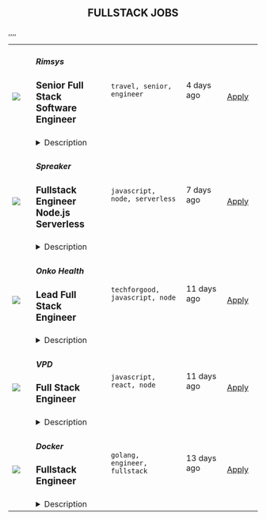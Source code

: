 <div align="center"><h2>FULLSTACK JOBS</h2></div><table><tr>
            <td width="100" height="100" rowspan="2">
                <img src=https://remoteok.com/assets/img/jobs/4d969d11e59b595b9e1a6292fd5598611657231204.png>
            </td>
            <td width="300">
                <h5>Rimsys</h5>
                <h3>
					Senior Full Stack Software Engineer				</h3>
            </td>
            <td width="300">
                <code>travel, senior, engineer</code>
            </td>
            <td width="200">
            <text>4 days ago</text>
            </td>
            <td width="100" rowspan="2">
            <a href=https://remoteOK.com/jobs/111575 align="right" target="_blank">Apply</a>
            </td>
        </tr>
        <tr>
            <td colspan="3">
            <details><summary>Description</summary>
            Rimsys is on a mission to improve global health.  Our Regulatory Information Management (RIM) software digitizes and automates regulatory activities, helping MedTech companies establish and secure global compliance and bring life-saving products to market more quickly. Rimsys is headquartered in Pittsburgh, PA (position can be in-office, hybrid or remote) and is growing rapidly with an expanding list of large enterprise customers.We are extraordinarily proud of the company we've built so far not to mention humbled to be recognized as a Best Place to Work in Pittsburgh.  Our people are Rimsys' biggest competitive advantage and we'll continue to invest in our team and people-first culture.The OpportunityAs theÂ Senior Full Stack Software EngineerÂ at Rimsys, you will be responsible for contributing towards designing, developing and maintaining our application enhancement efforts at various layers of our platform.  You will be responsible for the establishment and maintenance of the Rimsys Software System.  Reporting directly to our Director of Engineering, you will work closely with internal and external resources and function as a Software Engineer on a multi-functional team.  Position LocationThis role is available in the following locations: Pittsburgh, PA, Hybrid or RemoteTime Zone RequirementsOur team operates on the East Coast time zone.Travel RequirementsOur team has regular on-site collaboration sessions. Â These occur one week per year at our Pittsburgh office. Â If you need to travel to attend this session, Rimsys will cover travel related expenses.Â BenefitsBenefits available to Rimsys team members include, but are not limited to:- Flexible working options (in our Pittsburgh office, remote or hybrid)- Competitive Compensation (base + bonus + equity)- Comprehensive medical, dental and vision coverage- Training and resources for personal and career growth - Life insurance benefits- 401(k) plan- Generous vacation policy (Unlimited PTO with a minimum 2 weeks OOO) - Weekly social events - Convenient office location with on-site parking for team members in our Pittsburgh officeRimsys is a proud Equal Opportunity Employer.  We are committed to embracing diversity and inclusion in our hiring practices and our employees' experience.  We celebrate all cultures, backgrounds perspectives and experiences and know that we can only become better together.
            </details>
            </td>
        </tr>,<tr>
            <td width="100" height="100" rowspan="2">
                <img src=https://remoteOK.com/assets/img/jobs/e85e991ed635f27762cf25b475ca3f141656946549.png>
            </td>
            <td width="300">
                <h5>Spreaker</h5>
                <h3>
					Fullstack Engineer Node.js Serverless				</h3>
            </td>
            <td width="300">
                <code>javascript, node, serverless</code>
            </td>
            <td width="200">
            <text>7 days ago</text>
            </td>
            <td width="100" rowspan="2">
            <a href=https://remoteOK.com/jobs/111505 align="right" target="_blank">Apply</a>
            </td>
        </tr>
        <tr>
            <td colspan="3">
            <details><summary>Description</summary>
            <div class="entry-content"><h1>What is this job position about?</h1><p>The podcast revolution needs smart, innovative problem solvers who are quick on their feet. Do you want to help content creators and advertisers get heard amongst the vast ocean of the podcasting world? We connect these two worlds, enabling them to benefit from one another.</p><p><strong>Our global podcast hosting network delivers more than 300 million listens per month across four continents</strong>, enabling more than 50 thousand podcast producers to get heard and create successful podcasts.</p><p>Weâre looking for a talented and passionate engineer to work on our platform and products. Youâll work with our team of engineers to build, improve and maintain our web applications, our APIs, and other applications built using web technologies.</p><p>You will learn how to build and operate a distributed system composed of large and micro services. You will continuously learn new technologies and keep up with the fast-pace of our industry, making sure that you never feel like youâre stuck on old and boring projects.</p><p>Youâll be asked to organize your time, plan your work and be a team player. We expect you to take ownership of the systems you build, and that means:</p><ul><li>Youâre responsible for the operational health of your services. The work is not done just because the code is merged to master.</li><li>Youâre empowered and encouraged to fix operational issues and make sure the technology powering our platform and products evolves as the industry moves forward.</li></ul><h1>What boxes do you need to tick to apply for this position?</h1><p>These are the essentials:</p><ul><li>You are fluent in English (both verbal and written)</li><li>You live in a European time zone (CET-2/CET+2)</li><li>You have proven, long-term experience in building applications with Node.js</li><li>You are familiar with build automation, TDD and continuous integration</li><li>You know how to deal with SQL databases and key-value data storages</li></ul><p>This is what will get you some bonus points:</p><ul><li>You built and operated services based on AWS Lambda and Serverless architectural patterns</li><li>You worked in the AdTech or Podcasting industry</li><li>You are familiar with PostgreSQL, DynamoDB, Redis</li><li>You are familiar with Docker and Jenkins</li></ul><div><a class="typeform-share button" href="https://form.typeform.com/to/Lvt2BTik?utm_source=careers&amp;utm_medium=blog&amp;utm_campaign&amp;utm_term&amp;utm_content&amp;typeform-medium=embed-snippet"></a></div><div class="alignfull"><div class="entry-content"><h1>What do we offer?</h1><p>This is the package we offer to everyone working at Spreaker:</p><ul><li>Contract: a traditional employment contract if your country of residence is Italy (where Spreaker has a local branch office), or an open-ended consulting agreement if you live in another European country. In both cases, you get the exact same benefits described below.</li><li>Laptop: a powerful M1 Macbook Pro to never feel you're wasting your time waiting for your computer to do what you need.</li><li>Work-From-Home budget: an initial â¬1000 to buy everything you need to work from home, followed by a â¬250 yearly budget for further upgrades.</li><li>Training budget: in addition to the internal training activities the company provides, you get â¬1200 on a yearly basis to spend to improve your skills. This budget can be used for example to buy conference tickets, books, attend workshops, or even pay for English lessons.</li><li>Paid time off: in addition a company-chosen 2 weeks to cover for traditional holidays, each year you also get 6 additional weeks to use however you like. We encourage everyone to use them in full and enjoy their time off to recharge their batteries.</li><li>Flexible hours: while we look for a significant overlap in working hours to maximize team collaboration, there's no fixed "working hours" at Spreaker. Whether you need walk the dog, go to the post office or simply enjoy spending an extra hour in bed in the morning, we've got you covered.</li><li>Bonus policy: a yearly bonus based on company performance, adding up to an extra 10% of the yearly compensation if the expected company growth is met or exceeded.</li></ul></div></div><div><a class="typeform-share button" href="https://form.typeform.com/to/Lvt2BTik?utm_source=careers&amp;utm_medium=blog&amp;utm_campaign&amp;utm_term&amp;utm_content&amp;typeform-medium=embed-snippet"></a></div></div>
            </details>
            </td>
        </tr>,<tr>
            <td width="100" height="100" rowspan="2">
                <img src=https://remoteOK.com/assets/img/jobs/b352384b1f2b88a270647a879e90134c1656602517.jpg>
            </td>
            <td width="300">
                <h5>Onko Health</h5>
                <h3>
					Lead Full Stack Engineer				</h3>
            </td>
            <td width="300">
                <code>techforgood, javascript, node</code>
            </td>
            <td width="200">
            <text>11 days ago</text>
            </td>
            <td width="100" rowspan="2">
            <a href=https://remoteOK.com/jobs/111474 align="right" target="_blank">Apply</a>
            </td>
        </tr>
        <tr>
            <td colspan="3">
            <details><summary>Description</summary>
            <p dir="ltr">Onko Health is hiring a full-stack engineer for our cancer support platform, becoming technical lead for our all-new team.</p><p dir="ltr">Weâre a healthtech scaleup company. Our app blends remote support and coaching from expert oncology practitioners with self-help approaches, backed by a data handling platform. We serve a number of UK healthcare providers and NHS trusts, delivering improved outcomes for patient health and care giving. We're preparing to bring development in-house, with a new engineering team to deliver upon our ambitious growth plans.Â <strong></strong></p><p dir="ltr">With guidance from our VP of Product &amp; Engineering you'll help define, design and build the evolution of our clinician-facing web application, the platform, and integration with our patient-facing mobile app, as well as influencing our culture and methods.<strong></strong></p><p dir="ltr">Because of the need to deliver scheduled features, fix bugs, and respond to the needs of newly onboarded customers, weâre looking for someone who is comfortable working with users, and offshore colleagues while we form a new team, and who still relishes lots of hands-on work.<strong></strong></p><p dir="ltr">We place equal emphasis on front and back-end, being particularly mindful of quality, resilience, and data security.<strong></strong></p><p dir="ltr"><br /></p><p dir="ltr"><strong>Once up to speed, your remit may include</strong><strong></strong></p><ul><li dir="ltr">Owning the architecture and code base of our web application and back-end</li><li dir="ltr">Setting the technical direction and writing clean, robust code to provide a secure, scalable and reliable platform</li><li dir="ltr">Exploring algorithmic methods in data science, for improved health and care outcomes</li><li dir="ltr">Working with our VP on roadmap, deliverables and hiring aims</li><li dir="ltr">Collaborating with our with our multidisciplinary team to take product features from concept to delivery, integrated with our mobile app</li><li dir="ltr">Keeping up to date with trends in software development, technology and healthtech</li><li dir="ltr">Upholding compliance, regulation, data and accessibility requirements</li><li dir="ltr">Mentoring junior staff, imparting best practices</li><li dir="ltr">Overseeing third level support, troubleshooting and root cause analysis</li><li dir="ltr">Establishing CI/CD pipelines, and shaping a DevOps approach</li><li dir="ltr">Evolving our development culture, methods and tooling</li><li dir="ltr">Automating tests and upholding quality</li></ul><p><strong><br /></strong></p><p dir="ltr"><strong>We're looking for</strong><strong></strong></p><ul><li dir="ltr">Someone with broad full-stack engineering abilities</li><li dir="ltr">Excellent technical understanding of software engineering and data security principles</li><li dir="ltr">Comfortable with architecting web applications - or ready to grow into thisÂ </li><li dir="ltr">Technology agnostic and adept with Node.js, plus a modern JS framework (we're currently using Angular) and/or TypeScript</li><li dir="ltr">A good understanding of front-end technologies such as HTML5 and CSS3</li><li dir="ltr">Skilled in API developmentÂ </li><li dir="ltr">Appreciation for documentation, quality and best practice</li><li dir="ltr">Experience with Git/GitHub, and running CI/CD pipelines</li><li dir="ltr">Good technical familiarity with AWS Cloud services</li><li dir="ltr">Competent with SQL and MySQL/similar admin</li><li dir="ltr">A pragmatic application of Agile (both Scrum &amp; Kanban) methodologies</li></ul><p><strong><br /></strong></p><p dir="ltr"><strong>You may also bring - or like to gain - skills or knowledge around</strong><strong></strong></p><p dir="ltr">Influencing architecture, technology choice | mobile app development - e.g. Swift, Firebase | secure coding practises, OWASP Top 10 | DevOps culture, pipeline automation | offshore collaboration, onshoring | mentoring engineers | Lean | algorithms and data science | establishing ETL pipelines and querying data warehouses</p><p dir="ltr"><br /></p><p dir="ltr"><strong>Salary and benefits</strong><strong></strong></p><ul><li dir="ltr">Â£70,000 - Â£80,000 - reviewed at six months - we're keeping an open mind</li><li dir="ltr">Share scheme for formative team members (once proven value to the business)</li><li dir="ltr">25 days holiday (plus bank holidays) and 5 days unpaid leave</li><li dir="ltr">Flexible working practices - tell us what you need - e.g. optional four day week</li><li dir="ltr">Personal development plan that you can shape, with budget for related training/certifications<br /></li></ul><p dir="ltr"><br /></p><p dir="ltr"><strong>About us</strong><strong></strong></p><p dir="ltr">Founded in 2017 by a cancer care nurse and a cancer care surgeon, we're a team of engineers, designers, health coaches, and medical professionals, building the first digital health coaching service for people affected by cancer. It is clinically proven to lead to faster recovery, better quality of life and sustained health benefits. The work we do has a real impact on peopleâs lives, and we are on a journey to transform the lives of people affected by cancer. https://onkohealth.co.uk/</p><p dir="ltr"><br /></p><p dir="ltr"><strong>Location: fully remote, within the UK only. We'll get-together in person in London, from time-to-time, monthly at most, and with good notice.</strong></p><p dir="ltr"><br /></p><p dir="ltr">RECRUITERS: Onko Health has selected techfolk as its exclusive recruitment partner for this position and cold calling or speculative applications are not welcomed.</p><p><br /></p>
            </details>
            </td>
        </tr>,<tr>
            <td width="100" height="100" rowspan="2">
                <img src=https://remoteOK.com/assets/img/jobs/44f804b00fd0f6b237ccd022c33e459c1656602049.png>
            </td>
            <td width="300">
                <h5>VPD</h5>
                <h3>
					Full Stack Engineer				</h3>
            </td>
            <td width="300">
                <code>javascript, react, node</code>
            </td>
            <td width="200">
            <text>11 days ago</text>
            </td>
            <td width="100" rowspan="2">
            <a href=https://remoteOK.com/jobs/111473 align="right" target="_blank">Apply</a>
            </td>
        </tr>
        <tr>
            <td colspan="3">
            <details><summary>Description</summary>
            <p dir="ltr">VPD is hiring a remote full-stack engineer to help develop and implement our groundbreaking cloud solution, contributing across all aspects of our app, its data, architecture and deployment.<strong></strong></p><p dir="ltr">Weâre a well-funded scaleup (no VC money) with big plans to revolutionise legal pricing: our software aims to bring an end to law firms overcharging clients, arbitrary pricing, and other bad practices that have existed for years.<strong></strong></p><p dir="ltr">Our two directors are recognised world authorities in this domain, we are recognised suppliers to Thomson Reuters and Aderant Legal Software. We've successfully onboarded one of the world's largest legal teams and we're now busy preparing to deploy to some of the top 100 law firms in the UK and abroad.<strong></strong></p><p dir="ltr">Our app is powered by React, with Apollo Client for its GraphQL queries and mutations. It leverages Ant Design as the UI framework, upon which we build a mixture of UI components; some simple, some complex.Â </p><p dir="ltr">On the back-end, we're using PostgreSQL as our RDS, TypeORM as our ORM, TypeGraphQL to define the API schema, and Apollo Server to deliver the GraphQL.<strong></strong></p><p dir="ltr">Both our front and back ends are coded in TypeScript. We believe in end-to-end testing and have therefore used Playwright to handle an automated E2E test script which runs before deployments.<strong></strong></p><p dir="ltr">The work is varied, challenging, and we place equal emphasis on front and back-end; we need to deliver scheduled features, fix bugs, and respond to the needs of newly onboarded firms.</p><p><strong><br /></strong></p><p dir="ltr"><strong>Qualities and skills soughtÂ </strong></p><ul><li dir="ltr">A good technical understanding of software engineering principlesÂ </li><li dir="ltr">Adept with React, TypeScript, Node.js, PostgreSQL and GraphQL</li><li dir="ltr">Proficient with SQL, TypeORM or similar</li><li dir="ltr">An interest in upholding data security principles and helping us choose and implement effective application architectures</li><li dir="ltr">Ability to unpack complex requirements</li><li dir="ltr">A collaborative, adaptable, user-centred approach</li></ul><p><strong><br /></strong></p><p dir="ltr"><strong>You may also bring - or like to learn within the role</strong></p><p dir="ltr">Ant Design | TypeORM | TypeGraphQL | Apollo Client | Apollo Server | Java | CircleCI | Heroku | Auth0 | AWS | TDD | Agile | Domain-driven design (DDD) | data modelling | integration patterns</p><p><strong><br /></strong></p><p dir="ltr"><strong>Salary and benefits</strong><strong></strong></p><ul><li dir="ltr">Â£70,000 - Â£90,000 - reviewed at six months - we're keeping an open mind</li><li dir="ltr">Share scheme for formative team members (once proven value to the business)</li><li dir="ltr">25 days holiday, plus public holidays and a day for your birthday</li><li dir="ltr">Flexible working practices - tell us what you need</li><li dir="ltr">Personal development plan that you can shape, with budget for related training/certifications<strong><br /><br /></strong></li></ul><p dir="ltr"><strong>About us</strong><strong></strong></p><p dir="ltr">VPD has developed groundbreaking software that enables law firms to better understand and fairly price their fees. We are the authority for legal pricing and our software has attracted the attention of the largest firms in numerous countries, with a number of partnerships and customers signed.Â <strong></strong></p><p dir="ltr">We're now strengthening our fully-remote development team, offering a culture where you will work under your own initiative towards common goals. It's an opportunity to be a formative team member, joining a friendly flat-structured team that operates without ego, and to grow and improve together. https://www.vpd.law</p><p><strong><br /></strong></p><p dir="ltr"><strong>Location: fully remote, within the UK only</strong></p><p><strong><br /></strong></p><p dir="ltr">Even if your CV isn't ready, please talk with Vittoria to find out more:</p><p><strong><br /></strong></p><p dir="ltr">0117 318 2447 | vittoria@vpd.law</p><p><strong><br /></strong></p><p dir="ltr">RECRUITERS: Cold calling or speculative applications are not welcomed.</p><p><br /></p>
            </details>
            </td>
        </tr>,<tr>
            <td width="100" height="100" rowspan="2">
                <img src=https://remoteOK.com/assets/logo-square.png>
            </td>
            <td width="300">
                <h5>Docker</h5>
                <h3>
					Fullstack Engineer				</h3>
            </td>
            <td width="300">
                <code>golang, engineer, fullstack</code>
            </td>
            <td width="200">
            <text>13 days ago</text>
            </td>
            <td width="100" rowspan="2">
            <a href=https://remoteOK.com/jobs/111456 align="right" target="_blank">Apply</a>
            </td>
        </tr>
        <tr>
            <td colspan="3">
            <details><summary>Description</summary>
            Palo Alto, United States - Fullstack Engineer (Business Enablement)Location: Canada, Mexico, United StatesDocker is a remote-first company with employees across Europe and the Americas. This means we value transparency and asynchronous communication, but also understand that meeting in perso...
            </details>
            </td>
        </tr></table>